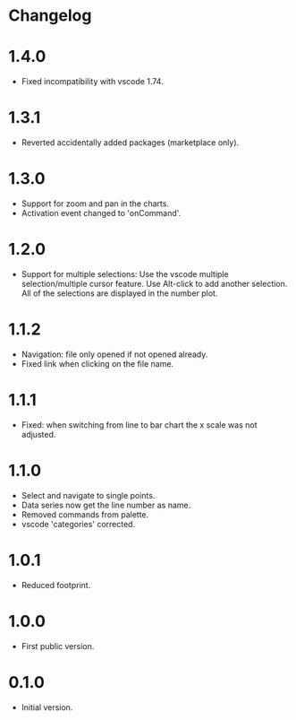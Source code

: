 # Changelog

# 1.4.0
- Fixed incompatibility with vscode 1.74.

# 1.3.1
- Reverted accidentally added packages (marketplace only).

# 1.3.0
- Support for zoom and pan in the charts.
- Activation event changed to 'onCommand'.

# 1.2.0
- Support for multiple selections: Use the vscode multiple selection/multiple cursor feature. Use Alt-click to add another selection. All of the selections are displayed in the number plot.

# 1.1.2
- Navigation: file only opened if not opened already.
- Fixed link when clicking on the file name.

# 1.1.1
- Fixed: when switching from line to bar chart the x scale was not adjusted.

# 1.1.0
- Select and navigate to single points.
- Data series now get the line number as name.
- Removed commands from palette.
- vscode 'categories' corrected.

# 1.0.1
- Reduced footprint.

# 1.0.0
- First public version.

# 0.1.0
- Initial version.

